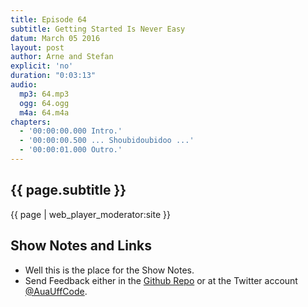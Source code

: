 ```yaml
---
title: Episode 64
subtitle: Getting Started Is Never Easy
datum: March 05 2016
layout: post
author: Arne and Stefan
explicit: 'no'
duration: "0:03:13"
audio:
  mp3: 64.mp3
  ogg: 64.ogg
  m4a: 64.m4a
chapters:
  - '00:00:00.000 Intro.'
  - '00:00:00.500 ... Shoubidoubidoo ...'
  - '00:00:01.000 Outro.'
---
```


## {{ page.subtitle }}

{{ page | web_player_moderator:site }}

## Show Notes and Links

  * Well this is the place for the Show Notes.
  * Send Feedback either in the [Github Repo](https://github.com/haslinger/jekyll-octopod) or at the Twitter account [@AuaUffCode](http://twitter.com/@AuaUffCode).
